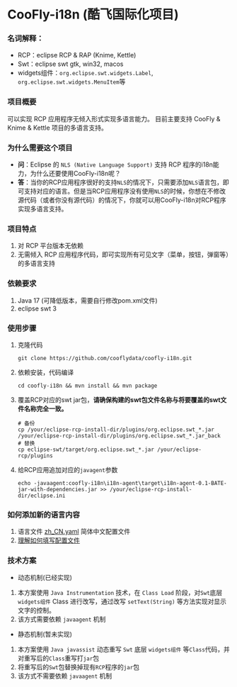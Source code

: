 ﻿# CooFly-i18n (酷飞国际化项目)

### 名词解释： 
* RCP：eclipse RCP & RAP (Knime, Kettle)
* Swt：eclipse swt gtk, win32, macos
* widgets组件：`org.eclipse.swt.widgets.Label`, `org.eclipse.swt.widgets.MenuItem`等

### 项目概要
可以实现 RCP 应用程序无倾入形式实现多语言能力。
目前主要支持 CooFly & Knime & Kettle 项目的多语言支持。

### 为什么需要这个项目
* **问**：Eclipse 的 `NLS (Native Language Support)` 支持 RCP 程序的i18n能力，为什么还要使用CooFly-i18n呢？
* **答**：当你的RCP应用程序很好的支持`NLS`的情况下，只需要添加`NLS`语言包，即可支持对应的语言。但是当RCP应用程序没有使用`NLS`的时候，你想在不修改源代码（或者你没有源代码）的情况下，你就可以用CooFly-i18n对RCP程序实现多语言支持。

### 项目特点
1. 对 RCP 平台版本无依赖
2. 无需倾入 RCP 应用程序代码，即可实现所有可见文字（菜单，按钮，弹窗等）的多语言支持

### 依赖要求
1. Java 17 (可降低版本，需要自行修改pom.xml文件)
2. eclipse swt 3

### 使用步骤
1. 克隆代码
    ```shell
    git clone https://github.com/cooflydata/coofly-i18n.git
    ```
2. 依赖安装，代码编译
    ```shell
    cd coofly-i18n && mvn install && mvn package
    ```
3. 覆盖RCP对应的swt jar包，**请确保构建的swt包文件名称与将要覆盖的swt文件名称完全一致。**
    ```shell
    # 备份
    cp /your/eclipse-rcp-install-dir/plugins/org.eclipse.swt_*.jar /your/eclipse-rcp-install-dir/plugins/org.eclipse.swt_*.jar_back
    # 替换
    cp eclipse-swt/target/org.eclipse.swt_*.jar /your/eclipse-rcp/plugins
    ```
4. 给RCP应用追加对应的`javagent`参数
    ```shell
    echo -javaagent:coofly-i18n\i18n-agent\target\i18n-agent-0.1-BATE-jar-with-dependencies.jar >> /your/eclipse-rcp-install-dir/eclipse.ini
    ```

### 如何添加新的语言内容
1. 语言文件 [zh_CN.yaml](eclipse-swt%2Fsrc%2Fmain%2Fresources%2Fzh_CN.yaml) 简体中文配置文件
2. [理解如何填写配置文件](docs%2FHowConfigLang.md)

### 技术方案
* 动态机制(已经实现)
1. 本方案使用 `Java Instrumentation` 技术，在 `Class Load` 阶段，对`Swt`底层 `widgets组件` Class 进行改写，通过改写 `setText(String)` 等方法实现对显示文字的控制。
2. 该方式需要依赖 `javaagent` 机制

* 静态机制(暂未实现)
1. 本方案使用 `Java javassist` 动态重写 `Swt` 底层 `widgets组件`
       等`Class`代码，并对重写后的`Class`重写打`jar`包
2. 将重写后的`Swt`包替换掉现有`RCP`程序的`jar`包
3. 该方式不需要依赖 `javaagent` 机制
